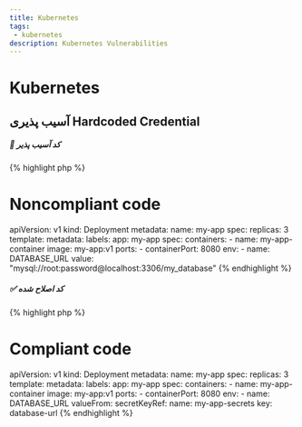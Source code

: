 ```yaml
---
title: Kubernetes
tags: 
 - kubernetes
description: Kubernetes Vulnerabilities
---
```


# Kubernetes



## آسیب پذیری Hardcoded Credential

##### 🐞 کد آسیب پذیر

{% highlight php %}
# Noncompliant code
apiVersion: v1
kind: Deployment
metadata:
  name: my-app
spec:
  replicas: 3
  template:
    metadata:
      labels:
        app: my-app
    spec:
      containers:
      - name: my-app-container
        image: my-app:v1
        ports:
        - containerPort: 8080
        env:
        - name: DATABASE_URL
          value: "mysql://root:password@localhost:3306/my_database"
{% endhighlight %}



##### ✅ کد اصلاح شده 




{% highlight php %}
# Compliant code
apiVersion: v1
kind: Deployment
metadata:
  name: my-app
spec:
  replicas: 3
  template:
    metadata:
      labels:
        app: my-app
    spec:
      containers:
      - name: my-app-container
        image: my-app:v1
        ports:
        - containerPort: 8080
        env:
        - name: DATABASE_URL
          valueFrom:
            secretKeyRef:
              name: my-app-secrets
              key: database-url
{% endhighlight %}
